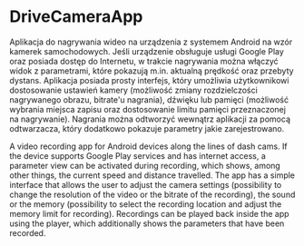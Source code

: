 # DriveCameraApp
Aplikacja do nagrywania wideo na urządzenia z systemem Android na wzór kamerek samochodowych. Jeśli urządzenie obsługuje usługi 
Google Play oraz posiada dostęp do Internetu, w trakcie nagrywania można włączyć widok z parametrami, które pokazują m.in. aktualną prędkość oraz przebyty dystans. 
Aplikacja posiada prosty interfejs, który umożliwia użytkownikowi dostosowanie ustawień kamery (możliwość zmiany rozdzielczości nagrywanego obrazu, bitrate'u nagrania), 
dźwięku lub pamięci (możliwość wybrania miejsca zapisu oraz dostosowanie limitu pamięci przeznaczonej na nagrywanie). 
Nagrania można odtworzyć wewnątrz aplikacji za pomocą odtwarzacza, który dodatkowo pokazuje parametry jakie zarejestrowano.

A video recording app for Android devices along the lines of dash cams. If the device supports Google Play services and has internet access, a parameter view can be activated during recording, which shows, among other things, the current speed and distance travelled. The app has a simple interface that allows the user to adjust the camera settings (possibility to change the resolution of the video or the bitrate of the recording), the sound or the memory (possibility to select the recording location and adjust the memory limit for recording). Recordings can be played back inside the app using the player, which additionally shows the parameters that have been recorded.
